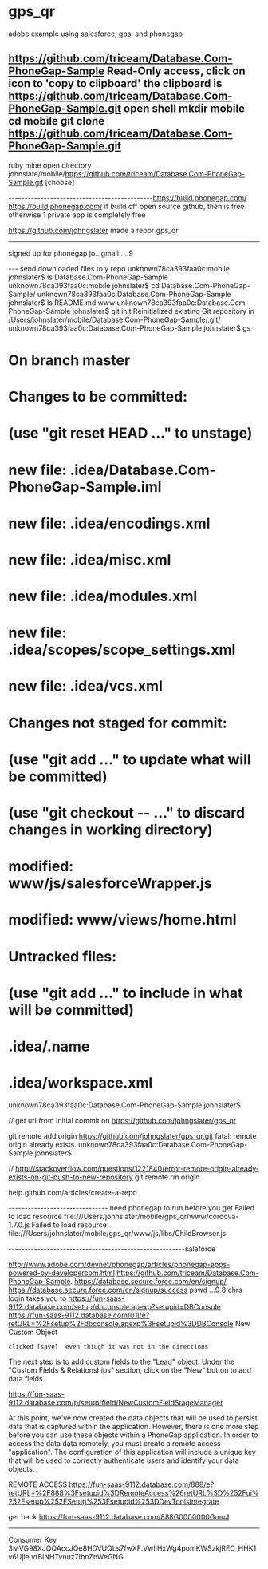 gps_qr
======

adobe example using salesforce, gps, and phonegap

https://github.com/triceam/Database.Com-PhoneGap-Sample
Read-Only access, click on icon to 'copy to clipboard'
  the clipboard is https://github.com/triceam/Database.Com-PhoneGap-Sample.git
open shell
mkdir mobile
cd mobile
git clone https://github.com/triceam/Database.Com-PhoneGap-Sample.git
---------------------------------------------
ruby mine
  open  directory
  johnslate/mobile/https://github.com/triceam/Database.Com-PhoneGap-Sample.git
   [choose]

---------------------------------------------https://build.phonegap.com/
https://build.phonegap.com/
if build off open source github, then is free
otherwise  1 private app is completely free

https://github.com/johngslater
made a repor  gps_qr

---
signed up for phonegap
jo…gmail..
..9

--- send downloaded files to y repo
unknown78ca393faa0c:mobile johnslater$ ls
Database.Com-PhoneGap-Sample
unknown78ca393faa0c:mobile johnslater$ cd Database.Com-PhoneGap-Sample/
unknown78ca393faa0c:Database.Com-PhoneGap-Sample johnslater$ ls
README.md  www
unknown78ca393faa0c:Database.Com-PhoneGap-Sample johnslater$ git init 
Reinitialized existing Git repository in /Users/johnslater/mobile/Database.Com-PhoneGap-Sample/.git/
unknown78ca393faa0c:Database.Com-PhoneGap-Sample johnslater$ gs
# On branch master
# Changes to be committed:
#   (use "git reset HEAD <file>..." to unstage)
#
#	new file:   .idea/Database.Com-PhoneGap-Sample.iml
#	new file:   .idea/encodings.xml
#	new file:   .idea/misc.xml
#	new file:   .idea/modules.xml
#	new file:   .idea/scopes/scope_settings.xml
#	new file:   .idea/vcs.xml
#
# Changes not staged for commit:
#   (use "git add <file>..." to update what will be committed)
#   (use "git checkout -- <file>..." to discard changes in working directory)
#
#	modified:   www/js/salesforceWrapper.js
#	modified:   www/views/home.html
#
# Untracked files:
#   (use "git add <file>..." to include in what will be committed)
#
#	.idea/.name
#	.idea/workspace.xml
unknown78ca393faa0c:Database.Com-PhoneGap-Sample johnslater$ 


// get url from Initial commit on https://github.com/johngslater/gps_qr


 git remote add origin https://github.com/johngslater/gps_qr.git
fatal: remote origin already exists.
unknown78ca393faa0c:Database.Com-PhoneGap-Sample johnslater$ 



//  http://stackoverflow.com/questions/1221840/error-remote-origin-already-exists-on-git-push-to-new-repository
git remote rm origin


help.github.com/articles/create-a-repo



------------------------------- need phonegap to run before you get
Failed to load resource 
file:///Users/johnslater/mobile/gps_qr/www/cordova-1.7.0.js
Failed to load resource 
file:///Users/johnslater/mobile/gps_qr/www/js/libs/ChildBrowser.js


-------------------------------------------------------saleforce

http://www.adobe.com/devnet/phonegap/articles/phonegap-apps-powered-by-developercom.html
 https://github.com/triceam/Database.Com-PhoneGap-Sample.
 https://database.secure.force.com/en/signup/
   https://database.secure.force.com/en/signup/success
      pswd …9     8 chrs
    login takes you to 
      https://fun-saas-9112.database.com/setup/dbconsole.apexp?setupid=DBConsole
    https://fun-saas-9112.database.com/01I/e?retURL=%2Fsetup%2Fdbconsole.apexp%3Fsetupid%3DDBConsole 
   New Custom Object
 
    clicked [save]  even thiugh it was not in the directions

The next step is to add custom fields to the "Lead" object. Under the "Custom Fields & Relationships" section, click on the "New" button to add data fields.


https://fun-saas-9112.database.com/p/setup/field/NewCustomFieldStageManager


At this point, we've now created the data objects that will be used to persist data that is captured within the application. However, there is one more step before you can use these objects within a PhoneGap application. In order to access the data data remotely, you must create a remote access "application". The configuration of this application will include a unique key that will be used to correctly authenticate users and identify your data objects.


REMOTE ACCESS
https://fun-saas-9112.database.com/888/e?retURL=%2F888%3Fsetupid%3DRemoteAccess%26retURL%3D%252Fui%252Fsetup%252FSetup%253Fsetupid%253DDevToolsIntegrate

get back 
https://fun-saas-9112.database.com/888G0000000GmuJ
**********
Consumer Key
3MVG98XJQQAccJQe8HDVUQLs7fwXF.VwIiHxWg4pomKWSzkjREC_HHK1v6Ujie.vfBlNHTvnuz7IbnZnWeGNG

